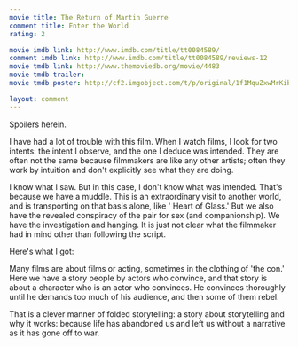 ```yaml
---
movie title: The Return of Martin Guerre
comment title: Enter the World
rating: 2

movie imdb link: http://www.imdb.com/title/tt0084589/
comment imdb link: http://www.imdb.com/title/tt0084589/reviews-12
movie tmdb link: http://www.themoviedb.org/movie/4483
movie tmdb trailer: 
movie tmdb poster: http://cf2.imgobject.com/t/p/original/1f1MquZxwMrKib8T1GxRypmWt8D.jpg

layout: comment
---
```


Spoilers herein.

I have had a lot of trouble with this film. When I watch films, I look for two intents: the  intent I observe, and the one I deduce was intended. They are often not the same  because filmmakers are like any other artists; often they work by intuition and don't  explicitly see what they are doing.

I know what I saw. But in this case, I don't know what was intended. That's because we  have a muddle. This is an extraordinary visit to another world, and is transporting on  that basis alone, like ' Heart of Glass.' But we also have the revealed conspiracy of the  pair for sex (and companionship). We have the investigation and hanging. It is just not  clear what the filmmaker had in mind other than following the script.

Here's what I got:

Many films are about films or acting, sometimes in the clothing of 'the con.' Here we  have a story people by actors who convince, and that story is about a character who is an  actor who convinces. He convinces thoroughly until he demands too much of his  audience, and then some of them rebel.

That is a clever manner of folded storytelling: a story about storytelling and why it works:  because life has abandoned us and left us without a narrative as it has gone off to war.